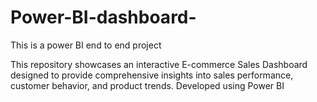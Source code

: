 # Power-BI-dashboard-
This is a power BI end to end project 

This repository showcases an interactive E-commerce Sales Dashboard designed to provide comprehensive insights into sales performance, customer behavior, and product trends. Developed using Power BI

 
